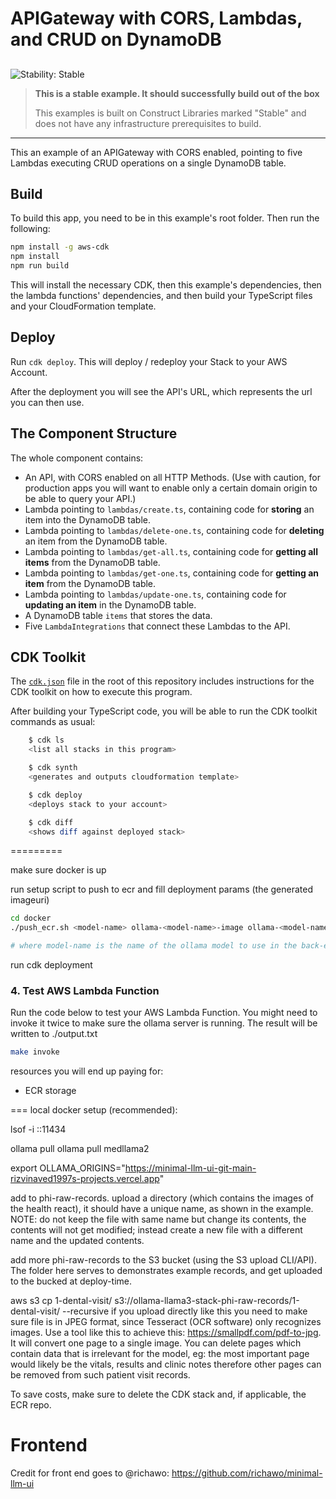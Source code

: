 # APIGateway with CORS, Lambdas, and CRUD on DynamoDB

## <!--BEGIN STABILITY BANNER-->

![Stability: Stable](https://img.shields.io/badge/stability-Stable-success.svg?style=for-the-badge)

> **This is a stable example. It should successfully build out of the box**
>
> This examples is built on Construct Libraries marked "Stable" and does not have any infrastructure prerequisites to build.

---

<!--END STABILITY BANNER-->

This an example of an APIGateway with CORS enabled, pointing to five Lambdas executing CRUD operations on a single DynamoDB table.

## Build

To build this app, you need to be in this example's root folder. Then run the following:

```bash
npm install -g aws-cdk
npm install
npm run build
```

This will install the necessary CDK, then this example's dependencies, then the lambda functions' dependencies, and then build your TypeScript files and your CloudFormation template.

## Deploy

Run `cdk deploy`. This will deploy / redeploy your Stack to your AWS Account.

After the deployment you will see the API's URL, which represents the url you can then use.

## The Component Structure

The whole component contains:

- An API, with CORS enabled on all HTTP Methods. (Use with caution, for production apps you will want to enable only a certain domain origin to be able to query your API.)
- Lambda pointing to `lambdas/create.ts`, containing code for **storing** an item into the DynamoDB table.
- Lambda pointing to `lambdas/delete-one.ts`, containing code for **deleting** an item from the DynamoDB table.
- Lambda pointing to `lambdas/get-all.ts`, containing code for **getting all items** from the DynamoDB table.
- Lambda pointing to `lambdas/get-one.ts`, containing code for **getting an item** from the DynamoDB table.
- Lambda pointing to `lambdas/update-one.ts`, containing code for **updating an item** in the DynamoDB table.
- A DynamoDB table `items` that stores the data.
- Five `LambdaIntegrations` that connect these Lambdas to the API.

## CDK Toolkit

The [`cdk.json`](./cdk.json) file in the root of this repository includes
instructions for the CDK toolkit on how to execute this program.

After building your TypeScript code, you will be able to run the CDK toolkit commands as usual:

```bash
    $ cdk ls
    <list all stacks in this program>

    $ cdk synth
    <generates and outputs cloudformation template>

    $ cdk deploy
    <deploys stack to your account>

    $ cdk diff
    <shows diff against deployed stack>
```

=========

make sure docker is up

run setup script to push to ecr and fill deployment params (the generated imageuri)

```bash
cd docker
./push_ecr.sh <model-name> ollama-<model-name>-image ollama-<model-name>-repo

# where model-name is the name of the ollama model to use in the back-end
```

run cdk deployment

### 4. Test AWS Lambda Function

Run the code below to test your AWS Lambda Function. You might need to invoke it twice to make sure the ollama server is running. The result will be written to ./output.txt

```bash
make invoke
```

resources you will end up paying for:

- ECR storage

===
local docker setup (recommended):

lsof -i ::11434

ollama pull <model-name>
ollama pull medllama2

export OLLAMA_ORIGINS="https://minimal-llm-ui-git-main-rizvinaved1997s-projects.vercel.app"

add to phi-raw-records. upload a directory (which contains the images of the health react), it should have a unique name, as shown in the example. NOTE: do not keep the file with same name but change its contents, the contents will not get modified; instead create a new file with a different name and the updated contents.

add more phi-raw-records to the S3 bucket (using the S3 upload CLI/API). The folder here serves to demonstrates example records, and get uploaded to the bucked at deploy-time.

aws s3 cp 1-dental-visit/ s3://ollama-llama3-stack-phi-raw-records/1-dental-visit/ --recursive
if you upload directly like this you need to make sure file is in JPEG format, since Tesseract (OCR software) only recognizes images. Use a tool like this to achieve this: https://smallpdf.com/pdf-to-jpg. It will convert one page to a single image. You can delete pages which contain data that is irrelevant for the model, eg: the most important page would likely be the vitals, results and clinic notes therefore other pages can be removed from such patient visit records.

To save costs, make sure to delete the CDK stack and, if applicable, the ECR repo.

# Frontend

Credit for front end goes to @richawo: https://github.com/richawo/minimal-llm-ui
